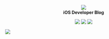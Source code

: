 <div align="center">

[![][logo-url]][website-url]  
**iOS Developer Blog**  

<a href="mailto:admin@ferdous.tech?subject=[GitHub]%20🔥%20Getting%20in%20touch&body=Hi%20Ferdous%2C%0A%0AI%20come%20to%20you%20today%20after%20seeing%20your GitHub%20profile%20for%20..."><img src="https://img.shields.io/badge/e‑mail-D14836.svg?style=for-the-badge&logo=GMail&logoColor=white"/></a>
<a href="https://www.linkedin.com/in/ferdous19"><img src="https://img.shields.io/badge/linkedin-0077B5.svg?style=for-the-badge&logo=linkedin&logoColor=white"/></a>
<a href="https://twitter.com/ferdous_19"><img src="https://img.shields.io/badge/twitter-1DA1F2.svg?style=for-the-badge&logo=twitter&logoColor=white"/></a>

</div>

[![][banner-url]][website-url]

[website-url]: https://ferdous.tech
[logo-url]: https://cdn.sanity.io/images/zt9eywci/production/7d33f10e8e7866b13ba307c1dc43e6fb9e1759cf-222x85.svg
[banner-url]: https://user-images.githubusercontent.com/62091371/225542318-0479bc03-264f-4103-aa7c-8c2c8de3555c.png

